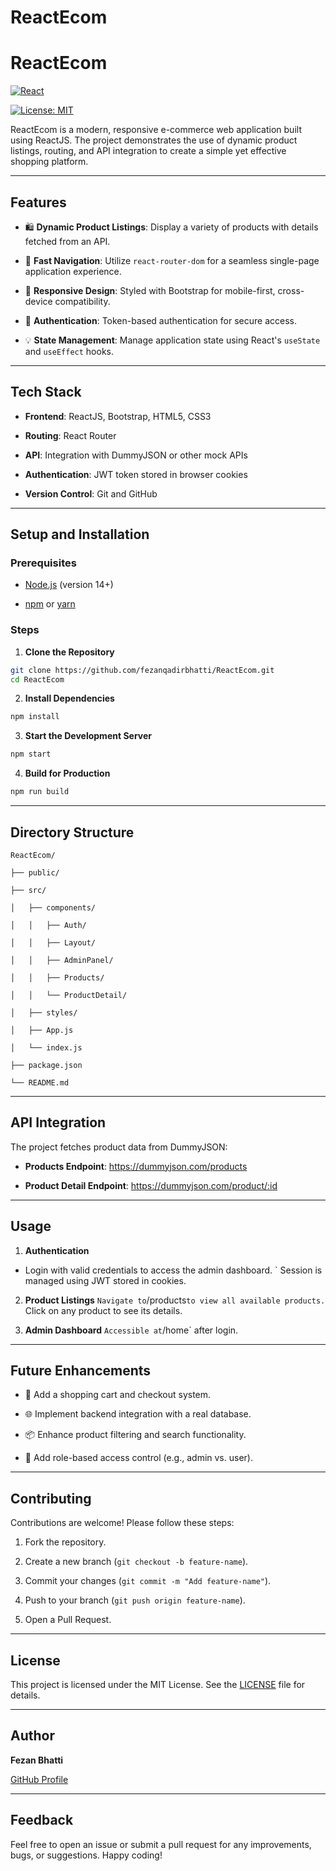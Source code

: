 # **ReactEcom**

# **ReactEcom**

[![React](https://img.shields.io/badge/React-18.0.0-blue.svg)](https://reactjs.org/)

[![License: MIT](https://img.shields.io/badge/License-MIT-green.svg)](https://opensource.org/licenses/MIT)

ReactEcom is a modern, responsive e-commerce web application built using ReactJS. The project demonstrates the use of dynamic product listings, routing, and API integration to create a simple yet effective shopping platform.

--------------------------------------------------

## **Features**

- 🛍️ **Dynamic Product Listings**: Display a variety of products with details fetched from an API.

- 🚀 **Fast Navigation**: Utilize `react-router-dom` for a seamless single-page application experience.

- 🎨 **Responsive Design**: Styled with Bootstrap for mobile-first, cross-device compatibility.

- 🔐 **Authentication**: Token-based authentication for secure access.

- 💡 **State Management**: Manage application state using React's `useState` and `useEffect` hooks.

--------------------------------------------------

## **Tech Stack**

- **Frontend**: ReactJS, Bootstrap, HTML5, CSS3

- **Routing**: React Router

- **API**: Integration with DummyJSON or other mock APIs

- **Authentication**: JWT token stored in browser cookies

- **Version Control**: Git and GitHub

--------------------------------------------------

## **Setup and Installation**

### **Prerequisites**
- [Node.js](https://nodejs.org/) (version 14+)

- [npm](https://www.npmjs.com/) or [yarn](https://yarnpkg.com/)

### **Steps**

1. **Clone the Repository**
````bash
git clone https://github.com/fezanqadirbhatti/ReactEcom.git
cd ReactEcom
````

2. **Install Dependencies**
````bash
npm install
````

3. **Start the Development Server**

```bash
npm start
````

4. **Build for Production**
````bash
npm run build
````

--------------------------------------------------

## **Directory Structure**

```
ReactEcom/

├── public/

├── src/

│   ├── components/

│   │   ├── Auth/

│   │   ├── Layout/

│   │   ├── AdminPanel/

│   │   ├── Products/

│   │   └── ProductDetail/

│   ├── styles/

│   ├── App.js

│   └── index.js

├── package.json

└── README.md

```

--------------------------------------------------

## **API Integration**

The project fetches product data from DummyJSON:

- **Products Endpoint**: https://dummyjson.com/products

- **Product Detail Endpoint**: https://dummyjson.com/product/:id

--------------------------------------------------

## **Usage**

1. **Authentication**
- Login with valid credentials to access the admin dashboard.
` Session is managed using JWT stored in cookies.

2. **Product Listings**
` Navigate to `/products` to view all available products.
` Click on any product to see its details.

3. **Admin Dashboard**
` Accessible at `/home` after login.

--------------------------------------------------

## **Future Enhancements**

- 🛒 Add a shopping cart and checkout system.

- 🌐 Implement backend integration with a real database.

- 📦 Enhance product filtering and search functionality.

- 🔐 Add role-based access control (e.g., admin vs. user).

--------------------------------------------------

## **Contributing**

Contributions are welcome! Please follow these steps:

1. Fork the repository.

2. Create a new branch (`git checkout -b feature-name`).

3. Commit your changes (`git commit -m "Add feature-name"`).

4. Push to your branch (`git push origin feature-name`).

5. Open a Pull Request.

--------------------------------------------------

## **License**

This project is licensed under the MIT License. See the [LICENSE](LICENSE) file for details.

--------------------------------------------------

## **Author**

**Fezan Bhatti**  

[GitHub Profile](https://github.com/fezanqadirbhatti)

--------------------------------------------------

## **Feedback**

Feel free to open an issue or submit a pull request for any improvements, bugs, or suggestions. Happy coding!

